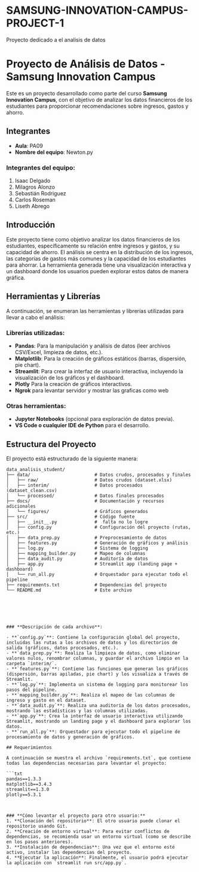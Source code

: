 # SAMSUNG-INNOVATION-CAMPUS-PROJECT-1
Proyecto dedicado a el analisis de datos

# Proyecto de Análisis de Datos - Samsung Innovation Campus

Este es un proyecto desarrollado como parte del curso **Samsung Innovation Campus**, con el objetivo de analizar los datos financieros de los estudiantes para proporcionar recomendaciones sobre ingresos, gastos y ahorro.

## Integrantes

- **Aula**: PA09
- **Nombre del equipo**: Newton.py

### Integrantes del equipo:

1. Isaac Delgado
2. Milagros Alonzo
3. Sebastián Rodriguez
4. Carlos Roseman
5. Liseth Abrego

## Introducción

Este proyecto tiene como objetivo analizar los datos financieros de los estudiantes, específicamente su relación entre ingresos y gastos, y su capacidad de ahorro. El análisis se centra en la distribución de los ingresos, las categorías de gastos más comunes y la capacidad de los estudiantes para ahorrar. La herramienta generada tiene una visualización interactiva y un dashboard donde los usuarios pueden explorar estos datos de manera gráfica.

## Herramientas y Librerías

A continuación, se enumeran las herramientas y librerías utilizadas para llevar a cabo el análisis:

### **Librerías utilizadas**:

- **Pandas**: Para la manipulación y análisis de datos (leer archivos CSV/Excel, limpieza de datos, etc.).
- **Matplotlib**: Para la creación de gráficos estáticos (barras, dispersión, pie chart).
- **Streamlit**: Para crear la interfaz de usuario interactiva, incluyendo la visualización de los gráficos y el dashboard.
- **Plotly**  Para la creación de gráficos interactivos.
- **Ngrok** para levantar servidor y mostrar las graficas como web

### **Otras herramientas**:

- **Jupyter Notebooks** (opcional para exploración de datos previa).
- **VS Code o cualquier IDE de Python** para el desarrollo.

## Estructura del Proyecto

El proyecto está estructurado de la siguiente manera:
```text
data_analisis_student/
├── data/                        # Datos crudos, procesados y finales
│   ├── raw/                     # Datos crudos (dataset.xlsx)
│   ├── interim/                 # Datos procesados (dataset_clean.csv)
│   └── processed/               # Datos finales procesados
├── docs/                        # Documentación y recursos adicionales
│   └── figures/                 # Gráficos generados
├── src/                         # Código fuente
│   ├── __init__.py              #  falta no lo logre
│   ├── config.py                # Configuración del proyecto (rutas, etc.)
│   ├── data_prep.py             # Preprocesamiento de datos
│   ├── features.py              # Generación de gráficos y análisis
│   ├── log.py                   # Sistema de logging
│   ├── mapping_builder.py       # Mapeo de columnas
│   ├── data_audit.py            # Auditoría de datos
│   ├── app.py                   # Streamlit app (landing page + dashboard)
│   └── run_all.py               # Orquestador para ejecutar todo el pipeline
├── requirements.txt             # Dependencias del proyecto
└── README.md                    # Este archivo






### **Descripción de cada archivo**:

- **`config.py`**: Contiene la configuración global del proyecto, incluidas las rutas a los archivos de datos y los directorios de salida (gráficos, datos procesados, etc.).
- **`data_prep.py`**: Realiza la limpieza de datos, como eliminar valores nulos, renombrar columnas, y guardar el archivo limpio en la carpeta `interim/`.
- **`features.py`**: Contiene las funciones que generan los gráficos (dispersión, barras apiladas, pie chart) y los visualiza a través de Streamlit.
- **`log.py`**: Implementa un sistema de logging para monitorear los pasos del pipeline.
- **`mapping_builder.py`**: Realiza el mapeo de las columnas de ingreso y gasto en el dataset.
- **`data_audit.py`**: Realiza una auditoría de los datos procesados, mostrando las estadísticas y las columnas utilizadas.
- **`app.py`**: Crea la interfaz de usuario interactiva utilizando Streamlit, mostrando un landing page y el dashboard para explorar los datos.
- **`run_all.py`**: Orquestador para ejecutar todo el pipeline de procesamiento de datos y generación de gráficos.

## Requerimientos

A continuación se muestra el archivo `requirements.txt`, que contiene todas las dependencias necesarias para levantar el proyecto:

```txt
pandas==1.3.3
matplotlib==3.4.3
streamlit==1.3.0
plotly==5.3.1



### **Cómo levantar el proyecto para otro usuario:**
1. **Clonación del repositorio**: El otro usuario puede clonar el repositorio usando Git.
2. **Creación de entorno virtual**: Para evitar conflictos de dependencias, se recomienda usar un entorno virtual (como se describe en los pasos anteriores).
3. **Instalación de dependencias**: Una vez que el entorno esté activo, instalar las dependencias del proyecto.
4. **Ejecutar la aplicación**: Finalmente, el usuario podrá ejecutar la aplicación con `streamlit run src/app.py`.




